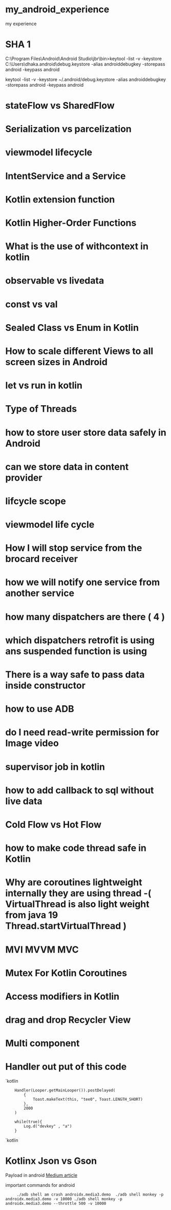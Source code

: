 # my_android_experience
my experience

# SHA 1 
C:\Program Files\Android\Android Studio\jbr\bin>keytool -list -v -keystore C:\Users\dhaka\.android\debug.keystore -alias androiddebugkey -storepass android -keypass android

keytool -list -v -keystore ~/.android/debug.keystore -alias androiddebugkey -storepass android -keypass android

# stateFlow vs SharedFlow

# Serialization vs parcelization

# viewmodel lifecycle

# IntentService and a Service

# Kotlin extension function

# Kotlin Higher-Order Functions

# What is the use of withcontext in kotlin

# observable vs livedata

# const vs val

# Sealed Class vs Enum in Kotlin

# How to scale different Views to all screen sizes in Android 

# let vs run in kotlin

#  Type of Threads

# how to store user store data safely in Android

# can we store data in content provider

# lifcycle scope

# viewmodel life cycle

# How I will stop service from the brocard receiver 
 
# how we will notify one service from another service

# how many dispatchers are there ( 4 )

# which dispatchers retrofit is using ans suspended function is using

# There is a way safe  to pass data inside constructor 

# how to use ADB

# do I need read-write permission for Image video

# supervisor job in kotlin

# how to add callback to sql without live data

# Cold Flow vs Hot Flow

# how to make code thread safe in Kotlin

# Why are coroutines lightweight internally they are using thread  -( VirtualThread  is also light weight from java 19 Thread.startVirtualThread )

# MVI MVVM MVC 

# Mutex For Kotlin Coroutines

# Access modifiers in Kotlin

# drag and drop Recycler View

# Multi component

# Handler  out put of this code

`kotlin

        Handler(Looper.getMainLooper()).postDelayed(
            {
                Toast.makeText(this, "tee0", Toast.LENGTH_SHORT)
            },
            2000
        )

        while(true){
            Log.d("devkey" , "a")
        }
`kotlin

# Kotlinx Json vs Gson


Payload in android [Medium article](https://medium.com/@domen.lanisnik/efficiently-updating-recyclerview-items-using-payloads-1305f65f3068#:~:text=The%20payloads%20parameter%20is%20a,Updated%20onBindViewHolder%20function%20using%20payloads.)

important commands for android 

`      ./adb shell am crash androidx.media3.demo 
       ./adb shell monkey -p androidx.media3.demo -v 10000
       ./adb shell monkey -p androidx.media3.demo --throttle 500 -v 10000
`

